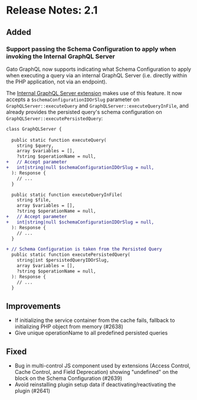 # Release Notes: 2.1

## Added

### Support passing the Schema Configuration to apply when invoking the Internal GraphQL Server

Gato GraphQL now supports indicating what Schema Configuration to apply when executing a query via an internal GraphQL Server (i.e. directly within the PHP application, not via an endpoint).

The [Internal GraphQL Server extension](https://gatographql.com/extensions/internal-graphql-server/) makes use of this feature. It now accepts a `$schemaConfigurationIDOrSlug` parameter on `GraphQLServer::executeQuery` and `GraphQLServer::executeQueryInFile`, and already provides the persisted query's schema configuration on `GraphQLServer::executePersistedQuery`:

```diff
class GraphQLServer {
  
  public static function executeQuery(
    string $query,
    array $variables = [],
    ?string $operationName = null,
+   // Accept parameter 
+   int|string|null $schemaConfigurationIDOrSlug = null,
  ): Response {
    // ...
  }

  public static function executeQueryInFile(
    string $file,
    array $variables = [],
    ?string $operationName = null,
+   // Accept parameter 
+   int|string|null $schemaConfigurationIDOrSlug = null,
  ): Response {
    // ...
  }

+ // Schema Configuration is taken from the Persisted Query
  public static function executePersistedQuery(
    string|int $persistedQueryIDOrSlug,
    array $variables = [],
    ?string $operationName = null,
  ): Response {
    // ...
  }
```

## Improvements

- If initializing the service container from the cache fails, fallback to initializing PHP object from memory (#2638)
- Give unique operationName to all predefined persisted queries

## Fixed

- Bug in multi-control JS component used by extensions (Access Control, Cache Control, and Field Deprecation) showing "undefined" on the block on the Schema Configuration (#2639)
- Avoid reinstalling plugin setup data if deactivating/reactivating the plugin (#2641)

